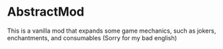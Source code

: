 # AbstractMod
This is a vanilla mod that expands some game mechanics, such as jokers, enchantments, and consumables (Sorry for my bad english)
